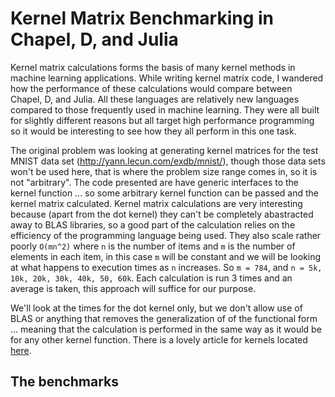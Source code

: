 # Kernel Matrix Benchmarking in Chapel, D, and Julia

Kernel matrix calculations forms the basis of many kernel methods in machine learning applications. While writing kernel matrix 
code, I wandered how the performance of these calculations would compare between Chapel, D, and Julia. All these languages are relatively new languages compared to those frequently used in machine learning. They were all built for slightly different reasons but all target high performance programming so it would be interesting to see how they all perform in this one task.

The original problem was looking at generating kernel matrices for the test MNIST data set (http://yann.lecun.com/exdb/mnist/), though those data sets won't be used here, that is where the problem size range comes in, so it is not "arbitrary". The code presented are have generic interfaces to the kernel function ... so some arbitrary kernel function can be passed and the kernel matrix calculated. Kernel matrix calculations are very interesting because (apart from the dot kernel) they can't be completely abastracted away to BLAS libraries, so a good part of the calculation relies on the efficiency of the programming language being used. They also scale rather poorly `O(mn^2)` where `n` is the number of items and `m` is the number of elements in each item, in this case `m` will be constant and we will be looking at what happens to execution times as `n` increases. So `m = 784`, and `n = 5k, 10k, 20k, 30k, 40k, 50, 60k`. Each calculation is run 3 times and an average is taken, this approach will suffice for our purpose.

We'll look at the times for the dot kernel only, but we don't allow use of BLAS or anything that removes the generalization of of the functional form ... meaning that the calculation is performed in the same way as it would be for any other kernel function. There is a lovely article for kernels located [here](http://crsouza.com/2010/03/17/kernel-functions-for-machine-learning-applications/).

## The benchmarks

